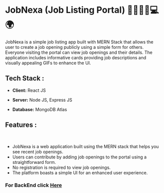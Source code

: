 # JobNexa (Job Listing Portal) 🏢👨‍💻💼💻🌍

JobNexa is a simple job listing app built with MERN Stack that allows the user to create a job opening publicly using a simple form for others. Everyone visiting the portal can view job openings and their details. The application includes informative cards providing job descriptions and visually appealing GIFs to enhance the UI.

## Tech Stack :

* **Client:** React JS

* **Server:** Node JS, Express JS

* **Database:** MongoDB Atlas


## Features : 

<br/>

<ul>
 <li> JobNexa is a web application built using the MERN stack that helps you see recent job openings. </li> 
 <li> Users can contribute by adding job openings to the portal using a straightforward form.</li>
 <li> No registration is required to view job openings.</li>
 <li>The platform boasts a simple UI for an enhanced user experience.</li>
</ul>

### For BackEnd click [Here](https://github.com/blackhacker09/JobNexa-Backend)
